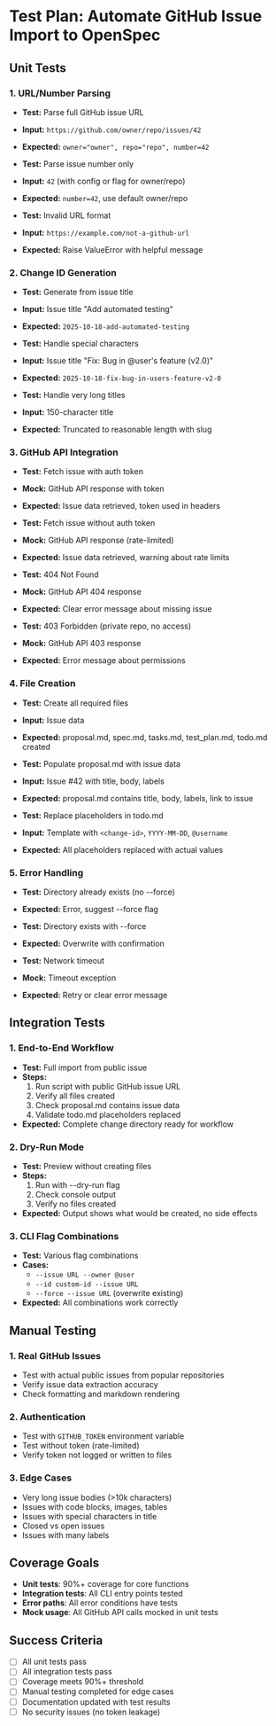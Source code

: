 # Test Plan: Automate GitHub Issue Import to OpenSpec

## Unit Tests

### 1. URL/Number Parsing
- **Test:** Parse full GitHub issue URL
- **Input:** `https://github.com/owner/repo/issues/42`
- **Expected:** `owner="owner", repo="repo", number=42`

- **Test:** Parse issue number only
- **Input:** `42` (with config or flag for owner/repo)
- **Expected:** `number=42`, use default owner/repo

- **Test:** Invalid URL format
- **Input:** `https://example.com/not-a-github-url`
- **Expected:** Raise ValueError with helpful message

### 2. Change ID Generation
- **Test:** Generate from issue title
- **Input:** Issue title "Add automated testing"
- **Expected:** `2025-10-18-add-automated-testing`

- **Test:** Handle special characters
- **Input:** Issue title "Fix: Bug in @user's feature (v2.0)"
- **Expected:** `2025-10-18-fix-bug-in-users-feature-v2-0`

- **Test:** Handle very long titles
- **Input:** 150-character title
- **Expected:** Truncated to reasonable length with slug

### 3. GitHub API Integration
- **Test:** Fetch issue with auth token
- **Mock:** GitHub API response with token
- **Expected:** Issue data retrieved, token used in headers

- **Test:** Fetch issue without auth token
- **Mock:** GitHub API response (rate-limited)
- **Expected:** Issue data retrieved, warning about rate limits

- **Test:** 404 Not Found
- **Mock:** GitHub API 404 response
- **Expected:** Clear error message about missing issue

- **Test:** 403 Forbidden (private repo, no access)
- **Mock:** GitHub API 403 response
- **Expected:** Error message about permissions

### 4. File Creation
- **Test:** Create all required files
- **Input:** Issue data
- **Expected:** proposal.md, spec.md, tasks.md, test_plan.md, todo.md created

- **Test:** Populate proposal.md with issue data
- **Input:** Issue #42 with title, body, labels
- **Expected:** proposal.md contains title, body, labels, link to issue

- **Test:** Replace placeholders in todo.md
- **Input:** Template with `<change-id>`, `YYYY-MM-DD`, `@username`
- **Expected:** All placeholders replaced with actual values

### 5. Error Handling
- **Test:** Directory already exists (no --force)
- **Expected:** Error, suggest --force flag

- **Test:** Directory exists with --force
- **Expected:** Overwrite with confirmation

- **Test:** Network timeout
- **Mock:** Timeout exception
- **Expected:** Retry or clear error message

## Integration Tests

### 1. End-to-End Workflow
- **Test:** Full import from public issue
- **Steps:**
  1. Run script with public GitHub issue URL
  2. Verify all files created
  3. Check proposal.md contains issue data
  4. Validate todo.md placeholders replaced
- **Expected:** Complete change directory ready for workflow

### 2. Dry-Run Mode
- **Test:** Preview without creating files
- **Steps:**
  1. Run with --dry-run flag
  2. Check console output
  3. Verify no files created
- **Expected:** Output shows what would be created, no side effects

### 3. CLI Flag Combinations
- **Test:** Various flag combinations
- **Cases:**
    - `--issue URL --owner @user`
    - `--id custom-id --issue URL`
    - `--force --issue URL` (overwrite existing)
- **Expected:** All combinations work correctly

## Manual Testing

### 1. Real GitHub Issues
- Test with actual public issues from popular repositories
- Verify issue data extraction accuracy
- Check formatting and markdown rendering

### 2. Authentication
- Test with `GITHUB_TOKEN` environment variable
- Test without token (rate-limited)
- Verify token not logged or written to files

### 3. Edge Cases
- Very long issue bodies (>10k characters)
- Issues with code blocks, images, tables
- Issues with special characters in title
- Closed vs open issues
- Issues with many labels

## Coverage Goals

- **Unit tests**: 90%+ coverage for core functions
- **Integration tests**: All CLI entry points tested
- **Error paths**: All error conditions have tests
- **Mock usage**: All GitHub API calls mocked in unit tests

## Success Criteria

- [ ] All unit tests pass
- [ ] All integration tests pass
- [ ] Coverage meets 90%+ threshold
- [ ] Manual testing completed for edge cases
- [ ] Documentation updated with test results
- [ ] No security issues (no token leakage)

